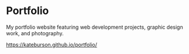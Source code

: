 # Portfolio

My portfolio website featuring web development projects, graphic design work, and photography.

https://kateburson.github.io/portfolio/
